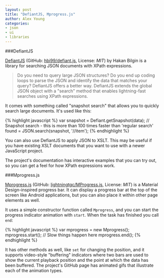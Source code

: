 ```yaml
---
layout: post
title: "DefiantJS, Mprogress.js"
author: Alex Young
categories:
- json
- ui
- libraries
---
```


###DefiantJS

[DefiantJS](http://www.defiantjs.com/) (GitHub: [hbi99/defiant.js](https://github.com/hbi99/defiant.js), License: _MIT_) by Hakan Bilgin is a library for searching JSON documents with XPath expressions.

> Do you need to query large JSON structures? Do you end up coding loops to parse the JSON and identify the data that matches your query? DefiantJS offers a better way. DefiantJS extends the global JSON object with a "search" method that enables lightning-fast searches using XPath expressions.

It comes with something called "snapshot search" that allows you to quickly search large documents.  It's used like this:

{% highlight javascript %}
var snapshot = Defiant.getSnapshot(data);
// Snapshot search - this is more than 100 times faster than 'regular search'
found = JSON.search(snapshot, '//item');
{% endhighlight %}

You can also use DefiantJS to apply JSON to XSLT.  This may be useful if you have existing XSLT documents that you want to use with a newer JavaScript project.

The project's documentation has interactive examples that you can try out, so you can get a feel for how XPath expressions work.

###Mprogress.js

[Mprogress.js](http://lightningtgc.github.io/MProgress.js/) (GitHub: [lightningtgc/MProgress.js](https://github.com/lightningtgc/MProgress.js), License: _MIT_) is a Material Design-inspired progress bar.  It can display a progress bar at the top of the screen like Android applications, but you can also place it within other page elements as well.

It uses a simple constructor function called `Mprogress`, and you can start the progress indicator animation with `start`.  When the task has finished you call `end`:

{% highlight javascript %}
var mprogress = new Mprogress();
mprogress.start();
// Slow things happen here
mprogress.end();
{% endhighlight %}

It has other methods as well, like `set` for changing the position, and it supports video-style "buffering" indicators where two bars are used to show the current playback position and the point at which the data has been buffered.  The project's GitHub page has animated gifs that illustrate each of the animation types.

